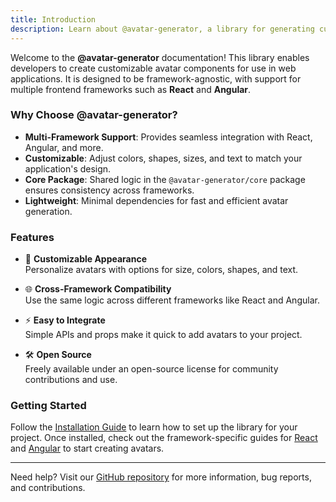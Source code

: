 ```yaml
---
title: Introduction
description: Learn about @avatar-generator, a library for generating customizable avatars across multiple frameworks.
---
```


Welcome to the **@avatar-generator** documentation! This library enables developers to create customizable avatar components for use in web applications. It is designed to be framework-agnostic, with support for multiple frontend frameworks such as **React** and **Angular**.

### Why Choose @avatar-generator?

- **Multi-Framework Support**: Provides seamless integration with React, Angular, and more.
- **Customizable**: Adjust colors, shapes, sizes, and text to match your application's design.
- **Core Package**: Shared logic in the `@avatar-generator/core` package ensures consistency across frameworks.
- **Lightweight**: Minimal dependencies for fast and efficient avatar generation.

### Features

- 🎨 **Customizable Appearance**  
  Personalize avatars with options for size, colors, shapes, and text.

- 🌐 **Cross-Framework Compatibility**  
  Use the same logic across different frameworks like React and Angular.

- ⚡ **Easy to Integrate**  
  Simple APIs and props make it quick to add avatars to your project.

- 🛠️ **Open Source**  
  Freely available under an open-source license for community contributions and use.

### Getting Started

Follow the [Installation Guide](/installation) to learn how to set up the library for your project. Once installed, check out the framework-specific guides for [React](/guides/react) and [Angular](/guides/angular) to start creating avatars.

---

Need help? Visit our [GitHub repository](https://github.com/your-username/avatar-generator) for more information, bug reports, and contributions.
